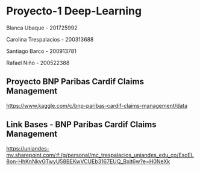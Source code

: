 # Proyecto-1 Deep-Learning


Blanca Ubaque - 201725992		

Carolina Trespalacios - 200313688		

Santiago Barco - 200913781		

Rafael Niño - 200522388	

## Proyecto BNP Paribas Cardif Claims Management

https://www.kaggle.com/c/bnp-paribas-cardif-claims-management/data

## Link Bases - BNP Paribas Cardif Claims Management


https://uniandes-my.sharepoint.com/:f:/g/personal/mc_trespalacios_uniandes_edu_co/EsoEL8on-HhKnNkvGTwyU58BEKwVCUEb3167EUQ_Bxit6w?e=H0NeXk
